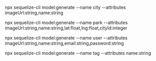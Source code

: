 npx sequelize-cli model:generate --name city --attributes imageUrl:string,name:string

npx sequelize-cli model:generate --name park --attributes imageUrl:string,name:string,lat:float,lng:float,cityId:integer

npx sequelize-cli model:generate --name user --attributes imageUrl:string,name:string,email:string,password:string

npx sequelize-cli model:generate --name tag --attributes name:string
